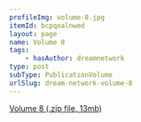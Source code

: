 ```yaml
---
profileImg: volume-8.jpg
itemId: bcpqoalnwed
layout: page
name: Volume 8
tags:
    - hasAuthor: dreamnetwork
type: post
subType: PublicationVolume
urlSlug: dream-network-volume-8
---
```


<a href="../files/Volume_8.zip" download>Volume 8 (.zip file, 13mb)</a>
